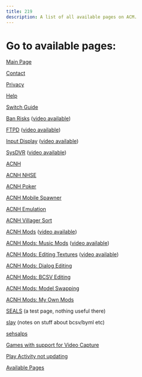 ```yaml
---
title: 219
description: A list of all available pages on ACM.
---
```


# Go to available pages:

[Main Page](index)

[Contact](contact)

[Privacy](privacy)

[Help](help)

[Switch Guide](switch-guide)

[Ban Risks](pages/ban-risks) ([video available](https://www.youtube.com/watch?v=8Kc-TI1_Xxc))

[FTPD](FTPD) ([video available](https://www.youtube.com/watch?v=fm5VqstAKmw))

[Input Display](pages/input-display) ([video available](https://www.youtube.com/watch?v=QuOo9meqZ20))

[SysDVR](SysDVR) ([video available](https://www.youtube.com/watch?v=SFBomLtRWMc))

[ACNH](ACNH)

[ACNH NHSE](ACNH/NHSE)

[ACNH Poker](ACNH/Poker)

[ACNH Mobile Spawner](ACNH/MS)

[ACNH Emulation](ACNH/emulation)

[ACNH Villager Sort](ACNH/villager_sort)

[ACNH Mods](ACNH/mods) ([video available](https://www.youtube.com/watch?v=4SbMkAQmsI0))

[ACNH Mods: Music Mods](ACNH/mods/music_mods) ([video available](https://www.youtube.com/watch?v=ZDxOjlr1XsM))

[ACNH Mods: Editing Textures](ACNH/mods/editing_textures) ([video available](https://www.youtube.com/watch?v=0RBe8-Wy_wk))

[ACNH Mods: Dialog Editing](ACNH/mods/dialog_editing)

[ACNH Mods: BCSV Editing](ACNH/mods/bcsv_editing)

[ACNH Mods: Model Swapping](ACNH/mods/model_swapping)

[ACNH Mods: My Own Mods](ACNH/mods/iMods)

[SEALS](pages/misc/SEALS) (a test page, nothing useful there)

[slay](ACNH/mods/slay) (notes on stuff about bcsv/byml etc)

[sehsalps](pages/misc/sehsalps.txt)

[Games with support for Video Capture](pages/gamesw-video-capture)

[Play Activity not updating](pages/Play-Activity-not-updating)

[Available Pages](219)
